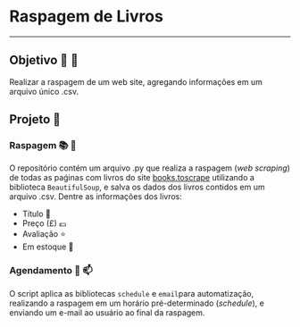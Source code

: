 # Raspagem de Livros
---

## Objetivo :dart: :floppy_disk:

Realizar a raspagem de um web site, agregando informações em um arquivo único .csv.



## Projeto :snake:   

### Raspagem :books: :file_folder:

O repositório contém um arquivo .py que realiza a raspagem (*web scraping*) de todas as paǵinas com livros do site [books.toscrape](http://books.toscrape.com/) utilizando a biblioteca `BeautifulSoup`, e salva os dados dos livros contidos em um arquivo .csv. Dentre as informações dos livros:

- Título :memo:
- Preço (£) :pound:
- Avaliação :star:
- Em estoque :truck:

### Agendamento :calendar: :mailbox:

O script aplica as bibliotecas `schedule` e `email`para automatização, realizando a raspagem em um horário pré-determinado (*schedule*), e enviando um e-mail ao usuário ao final da raspagem.


